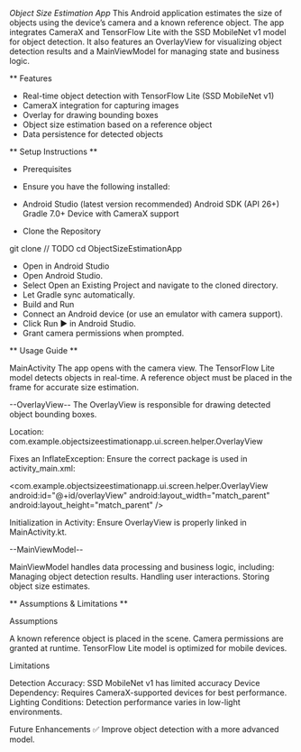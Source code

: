_Object Size Estimation App_
This Android application estimates the size of objects using the device’s camera and a known reference object. The app integrates CameraX and TensorFlow Lite with the SSD MobileNet v1 model for object detection. It also features an OverlayView for visualizing object detection results and a MainViewModel for managing state and business logic.

** Features

* Real-time object detection with TensorFlow Lite (SSD MobileNet v1)
* CameraX integration for capturing images
* Overlay for drawing bounding boxes
* Object size estimation based on a reference object
* Data persistence for detected objects


** Setup Instructions ** 

* Prerequisites
* Ensure you have the following installed:

* Android Studio (latest version recommended)
Android SDK (API 26+)
Gradle 7.0+
Device with CameraX support

* Clone the Repository

git clone // TODO 
cd ObjectSizeEstimationApp

- Open in Android Studio
- Open Android Studio.
- Select Open an Existing Project and navigate to the cloned directory.
- Let Gradle sync automatically.
- Build and Run
- Connect an Android device (or use an emulator with camera support).
- Click Run ▶️ in Android Studio.
- Grant camera permissions when prompted.

** Usage Guide ** 

MainActivity
The app opens with the camera view.
The TensorFlow Lite model detects objects in real-time.
A reference object must be placed in the frame for accurate size estimation.

--OverlayView--
The OverlayView is responsible for drawing detected object bounding boxes.

Location: com.example.objectsizeestimationapp.ui.screen.helper.OverlayView

Fixes an InflateException: Ensure the correct package is used in activity_main.xml:

<com.example.objectsizeestimationapp.ui.screen.helper.OverlayView
android:id="@+id/overlayView"
android:layout_width="match_parent"
android:layout_height="match_parent" />

Initialization in Activity: Ensure OverlayView is properly linked in MainActivity.kt.

--MainViewModel--

MainViewModel handles data processing and business logic, including:
Managing object detection results.
Handling user interactions.
Storing object size estimates.

** Assumptions & Limitations **

Assumptions

A known reference object is placed in the scene.
Camera permissions are granted at runtime.
TensorFlow Lite model is optimized for mobile devices.

Limitations

Detection Accuracy: SSD MobileNet v1 has limited accuracy
Device Dependency: Requires CameraX-supported devices for best performance.
Lighting Conditions: Detection performance varies in low-light environments.

Future Enhancements
✅ Improve object detection with a more advanced model.